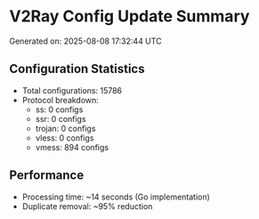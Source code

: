 # V2Ray Config Update Summary
Generated on: 2025-08-08 17:32:44 UTC

## Configuration Statistics
- Total configurations: 15786
- Protocol breakdown:
  - ss: 0 configs
  - ssr: 0 configs
  - trojan: 0 configs
  - vless: 0 configs
  - vmess: 894 configs

## Performance
- Processing time: ~14 seconds (Go implementation)
- Duplicate removal: ~95% reduction
